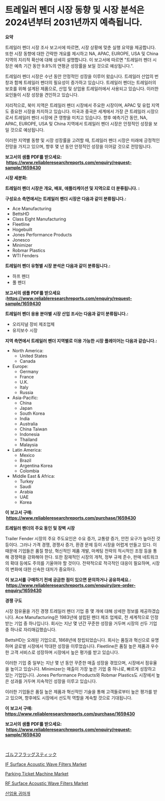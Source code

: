 <p><h1>트레일러 펜더 시장 동향 및 시장 분석은 2024년부터 2031년까지 예측됩니다.</h1></p><p><strong>요약</strong></p>
<p><p>트레일러 펜더 시장 조사 보고서에 따르면, 시장 상황에 맞춘 실행 요약을 제공합니다. 또한 시장 동향에 대한 간략한 개요를 제시하고 NA, APAC, EUROPE, USA 및 China 지역의 지리적 확산에 대해 상세히 설명합니다. 이 보고서에 따르면 "트레일러 펜더 시장은 예측 기간 동안 9.8%의 연평균 성장률을 보일 것으로 예상됩니다.".</p><p>트레일러 펜더 시장은 수년 동안 안정적인 성장을 이루어 왔습니다. 트레일러 산업의 번창과 함께 트레일러 펜더의 필요성이 증가하고 있습니다. 트레일러 펜더는 트레일러의 보호를 위해 설계된 제품으로, 산업 및 상업용 트레일러에서 사용되고 있습니다. 이러한 요인들이 시장 성장을 견인하고 있습니다.</p><p>지리적으로, 북미 지역은 트레일러 펜더 시장에서 주요한 시장이며, APAC 및 유럽 지역도 중요한 시장을 차지하고 있습니다. 미국과 중국은 세계에서 가장 큰 트레일러 시장으로서 트레일러 펜더 시장에 큰 영향을 미치고 있습니다. 향후 예측기간 동안, NA, APAC, EUROPE, USA 및 China 지역에서 트레일러 펜더 시장은 안정적인 성장을 보일 것으로 예상됩니다.</p><p>이러한 지역별 동향 및 시장 성장률을 고려할 때, 트레일러 펜더 시장은 미래에 긍정적인 전망을 가지고 있으며, 향후 몇 년 동안 안정적인 성장을 이어갈 것으로 전망됩니다.</p></p>
<p><strong>보고서의 샘플 PDF를 받으세요: &nbsp;<a href="https://www.reliableresearchreports.com/enquiry/request-sample/1659430">https://www.reliableresearchreports.com/enquiry/request-sample/1659430</a></strong></p>
<p><strong>시장 세분화:</strong></p>
<p><strong> 트레일러 펜더 시장은 개요, 배포, 애플리케이션 및 지역으로 더 분류됩니다. :</strong></p>
<p><strong>구성요소 측면에서는 트레일러 펜더 시장은 다음과 같이 분류됩니다.:</strong></p>
<p><ul><li>Ace Manufacturing</li><li>BettsHD</li><li>Class Eight Manufacturing</li><li>Fleetline</li><li>Hogebuilt</li><li>Jones Performance Products</li><li>Jonesco</li><li>Minimizer</li><li>Robmar Plastics</li><li>WTI Fenders</li></ul></p>
<p><strong> 트레일러 펜더 유형별 시장 분석은 다음과 같이 분류됩니다.:</strong></p>
<p><ul><li>하프 펜더</li><li>풀 펜더</li></ul></p>
<p><strong>보고서의 샘플 PDF를 받으세요 :<a href="https://www.reliableresearchreports.com/enquiry/request-sample/1659430">https://www.reliableresearchreports.com/enquiry/request-sample/1659430</a></strong></p>
<p><strong> 트레일러 펜더 응용 분야별 시장 산업 조사는 다음과 같이 분류됩니다.:</strong></p>
<p><ul><li>오리지널 장비 제조업체</li><li>유지보수 시장</li></ul></p>
<p><strong>지역 측면에서 트레일러 펜더 지역별로 이용 가능한 시장 플레이어는 다음과 같습니다.:</strong></p>
<p><ul>
    <li>
        North America:
        <ul>
            <li>United States</li>
            <li>Canada</li>
        </ul>
    </li>
    <li>
        Europe:
        <ul>
            <li>Germany</li>
            <li>France</li>
            <li>U.K.</li>
            <li>Italy</li>
            <li>Russia</li>
        </ul>
    </li>
    <li>
        Asia-Pacific:
        <ul>
            <li>China</li>
            <li>Japan</li>
            <li>South Korea</li>
            <li>India</li>
            <li>Australia</li>
            <li>China Taiwan</li>
            <li>Indonesia</li>
            <li>Thailand</li>
            <li>Malaysia</li>
        </ul>
    </li>
    <li>
        Latin America:
        <ul>
            <li>Mexico</li>
            <li>Brazil</li>
            <li>Argentina Korea</li>
            <li>Colombia</li>
        </ul>
    </li>
    <li>
        Middle East & Africa:
        <ul>
            <li>Turkey</li>
            <li>Saudi</li>
            <li>Arabia</li>
            <li>UAE</li>
            <li>Korea</li>
        </ul>
    </li>
    </ul></p>
<p><strong>이 보고서 구매: &nbsp;<a href="https://www.reliableresearchreports.com/purchase/1659430">https://www.reliableresearchreports.com/purchase/1659430</a></strong></p>
<p><strong>트레일러 펜더의 주요 동인 및 장벽 시장</strong></p>
<p><p>Trailer Fender 시장의 주요 주도요인은 수요 증가, 교통량 증가, 안전 요구가 높아진 것 등이다. 그러나 가격 경쟁, 경쟁사 증가, 환경 문제 등이 시장을 어렵게 만들고 있다. 이 때문에 기업들은 품질 향상, 혁신적인 제품 개발, 마케팅 전략의 적시적인 조정 등을 통해 경쟁력을 강화해야 한다. 또한 잠재적인 시장의 개척, 정부 규제 준수, 판매 네트워크의 확대 등에도 주의를 기울여야 할 것이다. 전략적으로 적극적인 대응이 필요하며, 시장의 변화에 대한 신속한 대처가 중요하다.</p></p>
<p><strong>이 보고서를 구매하기 전에 궁금한 점이 있으면 문의하거나 공유하세요.: &nbsp;<a href="https://www.reliableresearchreports.com/enquiry/pre-order-enquiry/1659430">https://www.reliableresearchreports.com/enquiry/pre-order-enquiry/1659430</a></strong></p>
<p><strong>경쟁 구도</strong></p>
<p><p>시장 점유율을 가진 경쟁 트레일러 펜더 기업 중 몇 개에 대해 상세한 정보를 제공하겠습니다. Ace Manufacturing은 1983년에 설립된 펜더 제조 업체로, 전 세계적으로 인정받는 기업 중 하나입니다. 회사는 지난 몇 년간 꾸준한 성장을 거두며 시장의 선두 기업 중 하나로 자리매김했습니다. </p><p>BettsHD는 오래된 기업으로, 1868년에 창립되었습니다. 회사는 품질과 혁신으로 유명하며 글로벌 시장에서 막대한 성장을 이루었습니다. Fleetline은 품질 높은 제품과 우수한 고객 서비스로 성장하며 시장에서 높은 평가를 받고 있습니다.</p><p>이러한 기업 중 일부는 지난 몇 년 동안 꾸준한 매출 성장을 겪었으며, 시장에서 점유율을 높이고 있습니다. Minimizer는 매출이 가장 높은 기업 중 하나로, 빠르게 성장하고 있는 기업입니다. Jones Performance Products와 Robmar Plastics도 시장에서 높은 성과를 거두며 지속적인 성장을 이루고 있습니다.</p><p>이러한 기업들은 품질 높은 제품과 혁신적인 기술을 통해 고객들로부터 높은 평가를 받고 있으며, 향후에도 시장에서 선도적 역할을 계속할 것으로 기대됩니다.</p></p>
<p><strong>이 보고서 구매: &nbsp; <a href="https://www.reliableresearchreports.com/purchase/1659430">https://www.reliableresearchreports.com/purchase/1659430</a></strong></p>
<p><strong>보고서의 샘플 PDF를 받으세요: &nbsp;<a href="https://www.reliableresearchreports.com/enquiry/request-sample/1659430">https://www.reliableresearchreports.com/enquiry/request-sample/1659430</a></strong><strong></strong></p>
<p>&nbsp;</p>
<p><p><a href="https://github.com/bevdtkn4419963/Market-Research-Report-List-1/blob/main/389984713716.md">ゴルフフラッグスティック</a></p><p><a href="https://github.com/prosalinda88/Market-Research-Report-List-3/blob/main/if-surface-acoustic-wave-filters-market.md">IF Surface Acoustic Wave Filters Market</a></p><p><a href="https://issuu.com/reportprime-2/docs/parking-ticket-machine-market-size-2030.pptx">Parking Ticket Machine Market</a></p><p><a href="https://github.com/globismark/Market-Research-Report-List-2/blob/main/rf-surface-acoustic-wave-filters-market.md">RF Surface Acoustic Wave Filters Market</a></p><p><a href="https://github.com/Tristiarton768456/Market-Research-Report-List-1/blob/main/470420312649.md">산업용 귀마개</a></p></p>